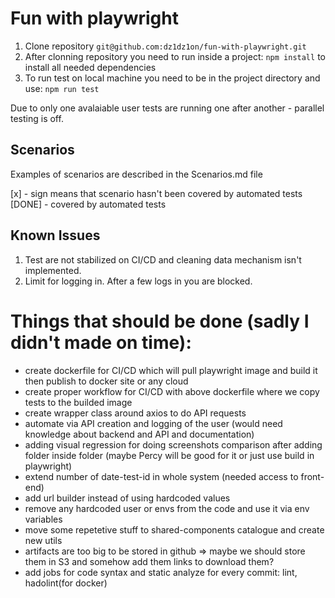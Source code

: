 # Fun with playwright

1. Clone repository `git@github.com:dz1dz1on/fun-with-playwright.git`
2. After clonning repository you need to run inside a project: `npm install` to install all needed dependencies
3. To run test on local machine you need to be in the project directory and use:
   `npm run test`

Due to only one avalaiable user tests are running one after another - parallel testing is off.

## Scenarios

Examples of scenarios are described in the Scenarios.md file

[x] - sign means that scenario hasn't been covered by automated tests
[DONE] - covered by automated tests

## Known Issues

1. Test are not stabilized on CI/CD and cleaning data mechanism isn't implemented.
2. Limit for logging in. After a few logs in you are blocked.

# Things that should be done (sadly I didn't made on time):

- create dockerfile for CI/CD which will pull playwright image and build it then publish to docker site or any cloud
- create proper workflow for CI/CD with above dockerfile where we copy tests to the builded image
- create wrapper class around axios to do API requests
- automate via API creation and logging of the user (would need knowledge about backend and API and documentation)
- adding visual regression for doing screenshots comparison after adding folder inside folder (maybe Percy will be good for it or just use build in playwright)
- extend number of date-test-id in whole system (needed access to front-end)
- add url builder instead of using hardcoded values
- remove any hardcoded user or envs from the code and use it via env variables
- move some repetetive stuff to shared-components catalogue and create new utils
- artifacts are too big to be stored in github => maybe we should store them in S3 and somehow add them links to download them?
- add jobs for code syntax and static analyze for every commit: lint, hadolint(for docker)
